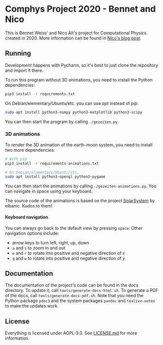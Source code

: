 # Comphys Project 2020 - Bennet and Nico

This is Bennet Weiss' and Nico Alt's project for Computational Physics created in 2020.
More information can be found in
[Nico's blog post](https://nico.dorfbrunnen.eu/posts/2020/physics/).

## Running

Development happens with Pycharm, so it's best to just clone the repository and import it there.

To run this program without 3D animations, you need to install the Python dependencies:
```bash
pip3 install -r requirements.txt
```

On Debian/elementary/Ubuntu/etc. you can use _apt_ instead of _pip_:
```bash
sudo apt install python3-numpy python3-matplotlib python3-scipy
```

You can then start the program by calling `./gezeiten.py`.

### 3D animations

To render the 3D animation of the earth-moon system, you need to install two more dependencies:

```bash
# With pip
pip3 install -r requirements-animations.txt

# On Debian/elementary/Ubuntu/etc.
sudo apt install python3-opengl python3-pygame
```

You can then start the animations by calling `./gezeiten-animations.py`. You can navigate in space
using your keyboard.

The source code of the animations is based on the project
[SolarSystem](https://github.com/elbanic/SolarSystem) by elbanic. Kudos to them!

#### Keyboard navigation

You can always go back to the default view by pressing `space`. Other navigation options include:

* arrow keys to turn left, right, up, down
* `a` and `s` to zoom in and out
* `e` and `r` to rotate into positive and negative direction of _x_
* `q` and `w` to rotate into positive and negative direction of _y_

## Documentation

The documentation of the project's code can be found in the _docs_ directory.
To update it, call `tools/generate-docs-html.sh`. To generate a PDF of the docs, call
`tools/generate-docs-pdf.sh`. Note that you need the Python package `pdoc3` and the system packages
`pandoc` and `texlive-xetex` to make the updates work.

## License

Everything is licensed under AGPL-3.0. See [LICENSE.md](LICENSE.md) for more information.

